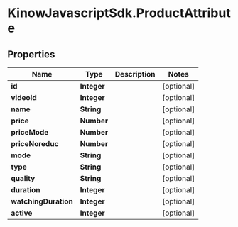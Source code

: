 # KinowJavascriptSdk.ProductAttribute

## Properties
Name | Type | Description | Notes
------------ | ------------- | ------------- | -------------
**id** | **Integer** |  | [optional] 
**videoId** | **Integer** |  | [optional] 
**name** | **String** |  | [optional] 
**price** | **Number** |  | [optional] 
**priceMode** | **Number** |  | [optional] 
**priceNoreduc** | **Number** |  | [optional] 
**mode** | **String** |  | [optional] 
**type** | **String** |  | [optional] 
**quality** | **String** |  | [optional] 
**duration** | **Integer** |  | [optional] 
**watchingDuration** | **Integer** |  | [optional] 
**active** | **Integer** |  | [optional] 


